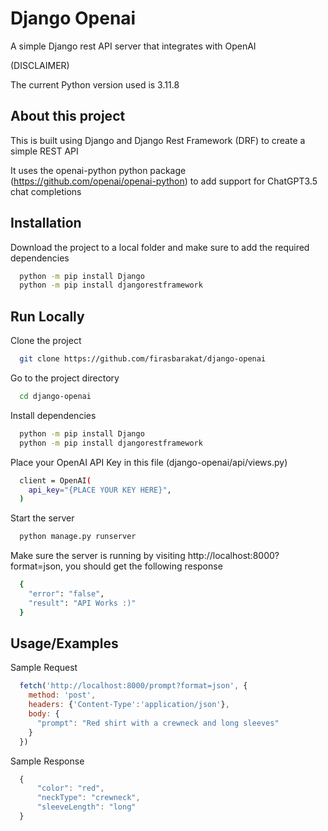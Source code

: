 
# Django Openai

A simple Django rest API server that integrates with OpenAI

(DISCLAIMER)

The current Python version used is 3.11.8


## About this project

This is built using Django and Django Rest Framework (DRF) to create a simple REST API

It uses the openai-python python package (https://github.com/openai/openai-python) to add support for ChatGPT3.5 chat completions


## Installation

Download the project to a local folder and make sure to add the required dependencies

```bash
  python -m pip install Django
  python -m pip install djangorestframework
```
    
## Run Locally

Clone the project

```bash
  git clone https://github.com/firasbarakat/django-openai
```

Go to the project directory

```bash
  cd django-openai
```

Install dependencies

```bash
  python -m pip install Django
  python -m pip install djangorestframework
```

Place your OpenAI API Key in this file (django-openai/api/views.py)

```bash
  client = OpenAI(
    api_key="{PLACE YOUR KEY HERE}",
  )
```

Start the server

```bash
  python manage.py runserver
```

Make sure the server is running by visiting http://localhost:8000?format=json, you should get the following response

```bash
  {
    "error": "false",
    "result": "API Works :)"
  }
```
## Usage/Examples

Sample Request
```javascript
  fetch('http://localhost:8000/prompt?format=json', {
    method: 'post',
    headers: {'Content-Type':'application/json'},
    body: {
      "prompt": "Red shirt with a crewneck and long sleeves"
    }
  })
```

Sample Response
```javascript
  {
      "color": "red",
      "neckType": "crewneck",
      "sleeveLength": "long"
  }
```

